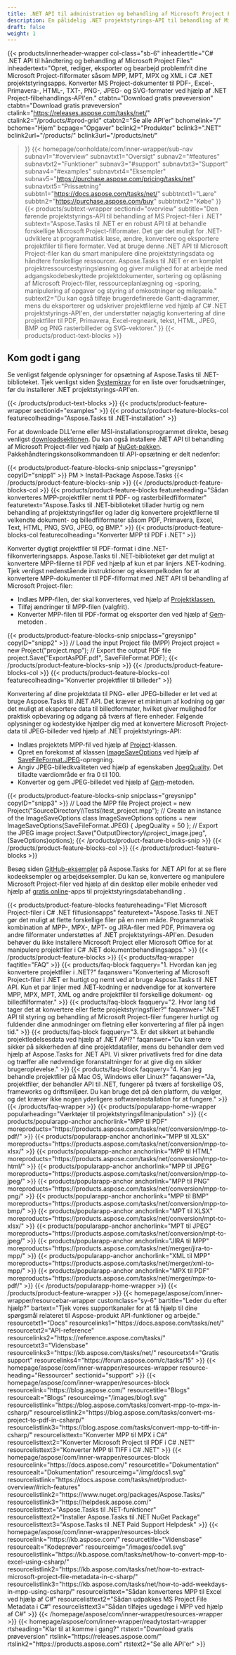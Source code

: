 ```yaml
---
title: .NET API til administration og behandling af Microsoft Project Files
description: En pålidelig .NET projektstyrings-API til behandling af Microsoft Project-filer. Generer, konverter og manipuler MPP-, MPT- og MPX-projektfiler i .NET-apps.
draft: false
weight: 1
---
```

{{< products/innerheader-wrapper col-class="sb-6"
  inheadertitle="C# .NET API til håndtering og behandling af Microsoft Project Files"
  inheadertext="Opret, rediger, eksporter og bearbejd problemfrit dine Microsoft Project-filformater såsom MPP, MPT, MPX og XML i C# .NET projektstyringsapps. Konverter MS Project-dokumenter til PDF-, Excel-, Primavera-, HTML-, TXT-, PNG-, JPEG- og SVG-formater ved hjælp af .NET Project-filbehandlings-API'en."
  ctabtn="Download gratis prøveversion"
  ctabtn="Download gratis prøveversion"
  ctalink="https://releases.aspose.com/tasks/net/"
  ctalink2="/products/#prod-grid"
  ctabtn2="Se alle API'er"
  bchomelink="/"
  bchome="Hjem"
  bcpage="Opgaver"
  bclink2="Produkter"
  bclink3=".NET"
  bclink2url="/products/"
  bclink3url="/products/net/"
  >}}
{{< homepage/conholdate/com/inner-wrapper/sub-nav 
subnav1="#overview"
subnavtxt1="Oversigt" 
subnav2="#features"
subnavtxt2="Funktioner" 
subnav3="#support"
subnavtxt3="Support" 
subnav4="#examples"
subnavtxt4="Eksempler" 
subnav5="https://purchase.aspose.com/pricing/tasks/net"
subnavtxt5="Prissætning" 
subbtn1="https://docs.aspose.com/tasks/net/"
subbtntxt1="Lære"
subbtn2="https://purchase.aspose.com/buy"
subbtntxt2="Købe"
>}}
   {{< products/subtext-wrapper
   sectionid="overview"
   subtitle="Den førende projektstyrings-API til behandling af MS Project-filer i .NET"
   subtext="Aspose.Tasks til .NET er en robust API til at behandle forskellige Microsoft Project-filformater. Det gør det muligt for .NET-udviklere at programmatisk læse, ændre, konvertere og eksportere projektfiler til flere formater. Ved at bruge denne .NET API til Microsoft Project-filer kan du smart manipulere dine projektstyringsdata og håndtere forskellige ressourcer. Aspose.Tasks til .NET er en komplet projektressourcestyringsløsning og giver mulighed for at arbejde med adgangskodebeskyttede projektdokumenter, sortering og oplåsning af Microsoft Project-filer, ressourceplanlægning og -sporing, manipulering af opgaver og styring af omkostninger og milepæle."
   subtext2="Du kan også tilføje brugerdefinerede Gantt-diagrammer, mens du eksporterer og udskriver projektfilerne ved hjælp af C# .NET projektstyrings-API'en, der understøtter nøjagtig konvertering af dine projektfiler til PDF, Primavera, Excel-regneark, tekst, HTML, JPEG, BMP og PNG rasterbilleder og SVG-vektorer."
   >}} 
   {{< products/product-text-blocks >}}
   <h2>Kom godt i gang</h2>
   <p>Se venligst følgende oplysninger for opsætning af Aspose.Tasks til .NET-biblioteket. Tjek venligst siden <a href="https://docs.aspose.com/tasks/net/system-requirements/">Systemkrav</a> for en liste over forudsætninger, før du installerer .NET projektstyrings-API'en.</p>
   {{< /products/product-text-blocks >}}
{{< products/product-feature-wrapper
sectionid="examples"
>}}
{{< products/product-feature-blocks-col
featurecolheading="Aspose.Tasks til .NET-installation"
>}}
<p>For at downloade DLL'erne eller MSI-installationsprogrammet direkte, besøg venligst <a href="https://releases.aspose.com/tasks/net/">downloadsektionen</a>. Du kan også installere .NET API til behandling af Microsoft Project-filer ved hjælp af <a href="https://www.nuget.org/packages/Aspose.Tasks/">NuGet-pakken</a>. Pakkehåndteringskonsolkommandoen til API-opsætning er delt nedenfor:</p>
{{< products/product-feature-blocks-snip
 snipclass="greysnipp"
 copyID="snipp1"
>}}
PM > Install-Package Aspose.Tasks
{{< /products/product-feature-blocks-snip >}}
{{< /products/product-feature-blocks-col >}}
{{< products/product-feature-blocks
 featureheading="Sådan konverteres MPP-projektfiler nemt til PDF- og rasterbilledfilformater"
 featuretext="Aspose.Tasks til .NET-biblioteket tillader hurtig og nem behandling af projektstyringsfiler og lader dig konvertere projektfilerne til velkendte dokument- og billedfilformater såsom PDF, Primavera, Excel, Text, HTML, PNG, SVG, JPEG, og BMP."
>}}
{{< products/product-feature-blocks-col
featurecolheading="Konverter MPP til PDF i .NET"
>}}
<p>Konverter dygtigt projektfiler til PDF-format i dine .NET-filkonverteringsapps. Aspose.Tasks til .NET-biblioteket gør det muligt at konvertere MPP-filerne til PDF ved hjælp af kun et par linjers .NET-kodning. Tjek venligst nedenstående instruktioner og eksempelkoden for at konvertere MPP-dokumenter til PDF-filformat med .NET API til behandling af Microsoft Project-filer:</p>
<ul>
   <li>Indlæs MPP-filen, der skal konverteres, ved hjælp af <a href="https://reference.aspose.com/tasks/net/aspose.tasks/project">Projektklassen.</a></li>
   <li>Tilføj ændringer til MPP-filen (valgfrit).</li>
   <li>Konverter MPP-filen til PDF-format og eksporter den ved hjælp af <a href="https://reference.aspose.com/tasks/net/aspose.tasks/project/methods/save/index">Gem</a>-metoden .</li>
</ul>
{{< products/product-feature-blocks-snip
 snipclass="greysnipp"
 copyID="snipp2"
>}}
// Load the input Project file (MPP)
Project project = new Project("project.mpp");
// Export the output PDF file
project.Save("ExportAsPDF.pdf", SaveFileFormat.PDF);
{{< /products/product-feature-blocks-snip >}}
{{< /products/product-feature-blocks-col >}}
{{< products/product-feature-blocks-col
featurecolheading="Konverter projektfiler til billeder"
>}}
<p>Konvertering af dine projektdata til PNG- eller JPEG-billeder er let ved at bruge Aspose.Tasks til .NET API. Det kræver et minimum af kodning og gør det muligt at eksportere data til billedformater, hvilket giver mulighed for praktisk opbevaring og adgang på tværs af flere enheder. Følgende oplysninger og kodestykke hjælper dig med at konvertere Microsoft Project-data til JPEG-billeder ved hjælp af .NET projektstyrings-API:</p>
<ul>
   <li>Indlæs projektets MPP-fil ved hjælp af <a href="https://reference.aspose.com/tasks/net/aspose.tasks/project">Project</a>-klassen.</li>
   <li>Opret en forekomst af klassen <a href="https://reference.aspose.com/tasks/net/aspose.tasks.saving/imagesaveoptions">ImageSaveOptions</a> ved hjælp af <a href="https://reference.aspose.com/tasks/net/aspose.tasks.saving/savefileformat">SaveFileFormat.JPEG</a>-opregning.</li>
   <li>Angiv JPEG-billedkvaliteten ved hjælp af egenskaben <a href="https://reference.aspose.com/tasks/net/aspose.tasks.saving/imagesaveoptions/properties/jpegquality">JpegQuality</a>. Det tilladte værdiområde er fra 0 til 100.</li>
   <li>Konverter og gem JPEG-billedet ved hjælp af <a href="https://reference.aspose.com/tasks/net/aspose.tasks.project/save/methods/6">Gem</a>-metoden.</li>
</ul>
{{< products/product-feature-blocks-snip
 snipclass="greysnipp"
 copyID="snipp3"
>}}
// Load the MPP file
Project project = new Project("SourceDirectory\\Tests\\test_project.mpp");
// Create an instance of the ImageSaveOptions class
ImageSaveOptions options = new ImageSaveOptions(SaveFileFormat.JPEG) { JpegQuality = 50 };
// Export the JPEG image
project.Save("OutputDirectory\\project_image.jpeg", (SaveOptions)options);
{{< /products/product-feature-blocks-snip >}}
{{< /products/product-feature-blocks-col >}}
{{< /products/product-feature-blocks >}}
   <p class="col-lg-12">Besøg siden <a href="https://github.com/aspose-tasks/Aspose.Tasks-for-.NET/tree/master/Examples">GitHub-eksempler</a> på Aspose.Tasks for .NET API for at se flere kodeeksempler og arbejdseksempler. Du kan se, konvertere og manipulere Microsoft Project-filer ved hjælp af din desktop eller mobile enheder ved hjælp af <a href="https://products.aspose.app/tasks/family">gratis online</a>-apps til projektstyringsdatabehandling .</p>
{{< products/product-feature-blocks
 featureheading="Flet Microsoft Project-filer i C# .NET filfusionsapps"
 featuretext="Aspose.Tasks til .NET gør det muligt at flette forskellige filer på en nem måde. Programmatisk kombination af MPP-, MPX-, MPT- og JIRA-filer med PDF, Primavera og andre filformater understøttes af .NET projektstyrings-API'en. Desuden behøver du ikke installere Microsoft Project eller Microsoft Office for at manipulere projektfiler i C# .NET dokumentbehandlingsapps."
>}}
   {{< /products/product-feature-blocks >}}
   {{< products/faq-wrapper
   faqtitle="FAQ"
>}}
   {{< products/faq-block
 faqquery="1. Hvordan kan jeg konvertere projektfiler i .NET?"
 faqanswer="Konvertering af Microsoft Project-filer i .NET er hurtigt og nemt ved at bruge Aspose.Tasks til .NET API. Kun et par linjer med .NET-kodning er nødvendige for at konvertere MPP, MPX, MPT, XML og andre projektfiler til forskellige dokument- og billedfilformater."
>}}
   {{< products/faq-block 
 faqquery="2. Hvor lang tid tager det at konvertere eller flette projektstyringsfiler?"
 faqanswer=".NET API til styring og behandling af Microsoft Project-filer fungerer hurtigt og fuldender dine anmodninger om fletning eller konvertering af filer på ingen tid."
>}}
   {{< products/faq-block
 faqquery="3. Er det sikkert at behandle projektledelsesdata ved hjælp af .NET API?"
 faqanswer="Du kan være sikker på sikkerheden af dine projektdatafiler, mens du behandler dem ved hjælp af Aspose.Tasks for .NET API. Vi sikrer privatlivets fred for dine data og træffer alle nødvendige foranstaltninger for at give dig en sikker brugeroplevelse."
>}}
   {{< products/faq-block
 faqquery="4. Kan jeg behandle projektfiler på Mac OS, Windows eller Linux?"
 faqanswer="Ja, projektfiler, der behandler API til .NET, fungerer på tværs af forskellige OS, frameworks og driftsmiljøer. Du kan bruge det på den platform, du vælger, og det kræver ikke nogen yderligere softwareinstallation for at fungere."
>}}
   {{< /products/faq-wrapper >}}
   {{< products/popularapp-home-wrapper
   popularheading="Værktøjer til projektstyringsfilmanipulation"
>}}
   {{< products/popularapp-anchor
 anchorlink="MPP til PDF"
 moreproducts="https://products.aspose.com/tasks/net/conversion/mpp-to-pdf/"
>}} 
   {{< products/popularapp-anchor
 anchorlink="MPP til XLSX"
 moreproducts="https://products.aspose.com/tasks/net/conversion/mpp-to-xlsx/"
>}} 
   {{< products/popularapp-anchor
 anchorlink="MPP til HTML"
 moreproducts="https://products.aspose.com/tasks/net/conversion/mpp-to-html/"
>}} 
   {{< products/popularapp-anchor
 anchorlink="MPP til JPEG"
 moreproducts="https://products.aspose.com/tasks/net/conversion/mpp-to-jpeg/"
>}} 
   {{< products/popularapp-anchor
 anchorlink="MPP til PNG"
 moreproducts="https://products.aspose.com/tasks/net/conversion/mpp-to-png/"
>}} 
   {{< products/popularapp-anchor
 anchorlink="MPP til BMP"
 moreproducts="https://products.aspose.com/tasks/net/conversion/mpp-to-bmp/"
>}} 
   {{< products/popularapp-anchor
 anchorlink="MPT til XLSX"
 moreproducts="https://products.aspose.com/tasks/net/conversion/mpt-to-xlsx/"
>}} 
   {{< products/popularapp-anchor
 anchorlink="MPT til JPEG"
 moreproducts="https://products.aspose.com/tasks/net/conversion/mpt-to-jpeg/"
>}} 
   {{< products/popularapp-anchor
 anchorlink="JIRA til MPP"
 moreproducts="https://products.aspose.com/tasks/net/merger/jira-to-mpp/"
>}} 
   {{< products/popularapp-anchor
 anchorlink="XML til MPP"
 moreproducts="https://products.aspose.com/tasks/net/merger/xml-to-mpp/"
>}} 
   {{< products/popularapp-anchor
 anchorlink="MPX til PDF"
 moreproducts="https://products.aspose.com/tasks/net/merger/mpx-to-pdf/"
>}}  
   {{< /products/popularapp-home-wrapper >}}
   {{< /products/product-feature-wrapper >}}
{{< homepage/aspose/com/inner-wrapper/resourcebar-wrapper
customclass="sy-6"
bartitle="Leder du efter hjælp?"
bartext="Tjek vores supportkanaler for at få hjælp til dine spørgsmål relateret til Aspose-produkt API-funktioner og arbejde."
resourcetxt1="Docs"
resourcelinks1="https://docs.aspose.com/tasks/net/"
resourcetxt2="API-reference"
resourcelinks2="https://reference.aspose.com/tasks/"
resourcetxt3="Vidensbase"
resourcelinks3="https://kb.aspose.com/tasks/net/"
resourcetxt4="Gratis support"
resourcelinks4="https://forum.aspose.com/c/tasks/15"
>}}
{{< homepage/aspose/com/inner-wrapper/resources-wrapper
resource-heading="Ressourcer"
sectionid="support"
>}}
{{< homepage/aspose/com/inner-wrapper/resources-block
resourcelink="https://blog.aspose.com/"
resourcetitle="Blogs"
resourcealt="Blogs"
resourceimg="/images/blog1.svg"
resourcelistlink="https://blog.aspose.com/tasks/convert-mpp-to-mpx-in-csharp/"
resourcelistlink2="https://blog.aspose.com/tasks/convert-ms-project-to-pdf-in-csharp/"
resourcelistlink3="https://blog.aspose.com/tasks/convert-mpp-to-tiff-in-csharp/"
resourcelisttext="Konverter MPP til MPX i C#"
resourcelisttext2="Konverter Microsoft Project til PDF i C# .NET"
resourcelisttext3="Konverter MPP til TIFF i C# .NET"
>}}
{{< homepage/aspose/com/inner-wrapper/resources-block
resourcelink="https://docs.aspose.com/"
resourcetitle="Dokumentation"
resourcealt="Dokumentation"
resourceimg="/img/docs1.svg"
resourcelistlink="https://docs.aspose.com/tasks/net/product-overview/#rich-features"
resourcelistlink2="https://www.nuget.org/packages/Aspose.Tasks/"
resourcelistlink3="https://helpdesk.aspose.com/"
resourcelisttext="Aspose.Tasks til .NET-funktioner"
resourcelisttext2="Installer Aspose.Tasks til .NET NuGet Package"
resourcelisttext3="Aspose.Tasks til .NET Paid Support Helpdesk"
>}}
{{< homepage/aspose/com/inner-wrapper/resources-block
resourcelink="https://kb.aspose.com/"
resourcetitle="Vidensbase"
resourcealt="Kodeprøver"
resourceimg="/images/code1.svg"
resourcelistlink="https://kb.aspose.com/tasks/net/how-to-convert-mpp-to-excel-using-csharp/"
resourcelistlink2="https://kb.aspose.com/tasks/net/how-to-extract-microsoft-project-file-metadata-in-c-sharp/"
resourcelistlink3="https://kb.aspose.com/tasks/net/how-to-add-weekdays-in-mpp-using-csharp/"
resourcelisttext="Sådan konverteres MPP til Excel ved hjælp af C#"
resourcelisttext2="Sådan udpakkes MS Project File Metadata i C#"
resourcelisttext3="Sådan tilføjes ugedage i MPP ved hjælp af C#"
>}}
{{< /homepage/aspose/com/inner-wrapper/resources-wrapper >}}
{{< homepage/aspose/com/inner-wrapper/readytostart-wrapper
rtsheading="Klar til at komme i gang?"
rtstext="Download gratis prøveversion"
rtslink="https://releases.aspose.com/"
rtslink2="https://products.aspose.com"
rtstext2="Se alle API'er"
>}}
